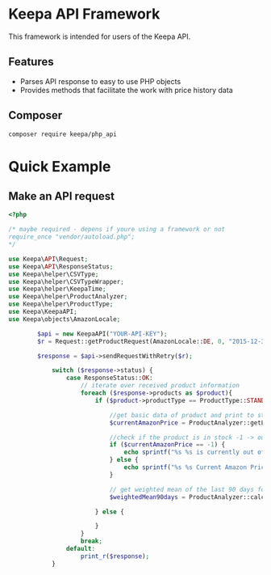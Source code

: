 <!--
  Copyright 2016 Keepa.com - Marius Johann
  
  Licensed under the Apache License, Version 2.0 (the "License");
  you may not use this file except in compliance with the License.
  You may obtain a copy of the License at
  
    http://www.apache.org/licenses/LICENSE-2.0
  
  Unless required by applicable law or agreed to in writing, software
  distributed under the License is distributed on an "AS IS" BASIS,
  WITHOUT WARRANTIES OR CONDITIONS OF ANY KIND, either express or implied.
  See the License for the specific language governing permissions and
  limitations under the License.
-->

Keepa API Framework
==============================

This framework is intended for users of the Keepa API.

<a name="features"></a>Features
--------
* Parses API response to easy to use PHP objects
* Provides methods that facilitate the work with price history data

Composer
-----
```bash
composer require keepa/php_api
```

<a name="examples"></a>Quick Example
==============

<a name="examples-keepa-api"></a>Make an API request
---------------------------

```php
<?php

/* maybe required - depens if youre using a framework or not
require_once "vendor/autoload.php";
*/ 

use Keepa\API\Request;
use Keepa\API\ResponseStatus;
use Keepa\helper\CSVType;
use Keepa\helper\CSVTypeWrapper;
use Keepa\helper\KeepaTime;
use Keepa\helper\ProductAnalyzer;
use Keepa\helper\ProductType;
use Keepa\KeepaAPI;
use Keepa\objects\AmazonLocale;

        $api = new KeepaAPI("YOUR-API-KEY");
        $r = Request::getProductRequest(AmazonLocale::DE, 0, "2015-12-31", "2018-01-01", 0, false, ['B001G73S50']);

        $response = $api->sendRequestWithRetry($r);

			switch ($response->status) {
                case ResponseStatus::OK:
                    // iterate over received product information
                    foreach ($response->products as $product){
                        if ($product->productType == ProductType::STANDARD || $product->productType == ProductType::DOWNLOADABLE) {

                            //get basic data of product and print to stdout
                            $currentAmazonPrice = ProductAnalyzer::getLast($product->csv[CSVType::AMAZON], CSVTypeWrapper::getCSVTypeFromIndex(CSVType::AMAZON));

							//check if the product is in stock -1 -> out of stock
							if ($currentAmazonPrice == -1) {
                                echo sprintf("%s %s is currently out of stock! %s",$product->asin,$product->title,PHP_EOL);
                            } else {
                                echo sprintf("%s %s Current Amazon Price: %s %s",$product->asin,$product->title,$currentAmazonPrice,PHP_EOL);
                            }

							// get weighted mean of the last 90 days for Amazon
							$weightedMean90days = ProductAnalyzer::calcWeightedMean($product->csv[CSVType::AMAZON], KeepaTime::nowMinutes(),90, CSVTypeWrapper::getCSVTypeFromIndex(CSVType::AMAZON));

						} else {

                        }
                    }
					break;
				default:
					print_r($response);
			}
```
